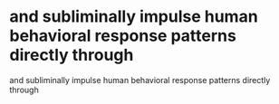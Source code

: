 # and subliminally impulse human behavioral response patterns directly through

and subliminally impulse human behavioral response patterns directly through